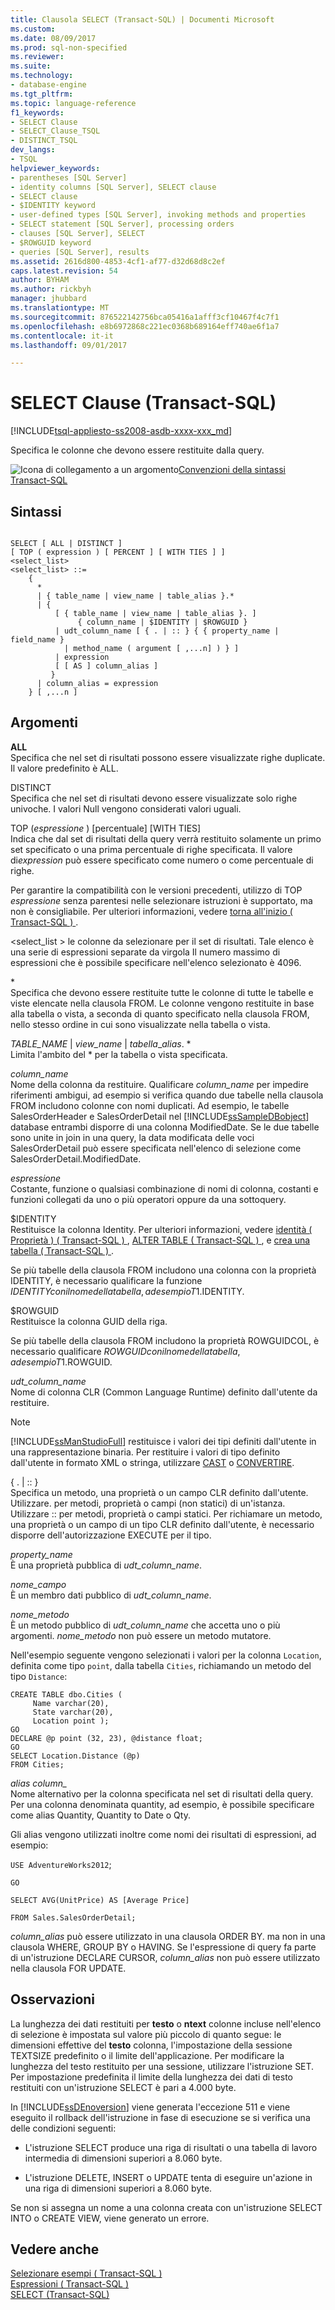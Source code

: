 ```yaml
---
title: Clausola SELECT (Transact-SQL) | Documenti Microsoft
ms.custom: 
ms.date: 08/09/2017
ms.prod: sql-non-specified
ms.reviewer: 
ms.suite: 
ms.technology:
- database-engine
ms.tgt_pltfrm: 
ms.topic: language-reference
f1_keywords:
- SELECT Clause
- SELECT_Clause_TSQL
- DISTINCT_TSQL
dev_langs:
- TSQL
helpviewer_keywords:
- parentheses [SQL Server]
- identity columns [SQL Server], SELECT clause
- SELECT clause
- $IDENTITY keyword
- user-defined types [SQL Server], invoking methods and properties
- SELECT statement [SQL Server], processing orders
- clauses [SQL Server], SELECT
- $ROWGUID keyword
- queries [SQL Server], results
ms.assetid: 2616d800-4853-4cf1-af77-d32d68d8c2ef
caps.latest.revision: 54
author: BYHAM
ms.author: rickbyh
manager: jhubbard
ms.translationtype: MT
ms.sourcegitcommit: 876522142756bca05416a1afff3cf10467f4c7f1
ms.openlocfilehash: e8b6972868c221ec0368b689164eff740ae6f1a7
ms.contentlocale: it-it
ms.lasthandoff: 09/01/2017

---
```

# <a name="select-clause-transact-sql"></a>SELECT Clause (Transact-SQL)
[!INCLUDE[tsql-appliesto-ss2008-asdb-xxxx-xxx_md](../../includes/tsql-appliesto-ss2008-asdb-xxxx-xxx-md.md)]

  Specifica le colonne che devono essere restituite dalla query.  
  
 ![Icona di collegamento a un argomento](../../database-engine/configure-windows/media/topic-link.gif "Icona di collegamento a un argomento")[Convenzioni della sintassi Transact-SQL](../../t-sql/language-elements/transact-sql-syntax-conventions-transact-sql.md)  
  
## <a name="syntax"></a>Sintassi  
  
```  
  
SELECT [ ALL | DISTINCT ]  
[ TOP ( expression ) [ PERCENT ] [ WITH TIES ] ]   
<select_list>   
<select_list> ::=   
    {   
      *   
      | { table_name | view_name | table_alias }.*   
      | {  
          [ { table_name | view_name | table_alias }. ]  
               { column_name | $IDENTITY | $ROWGUID }   
          | udt_column_name [ { . | :: } { { property_name | field_name }   
            | method_name ( argument [ ,...n] ) } ]  
          | expression  
          [ [ AS ] column_alias ]   
         }  
      | column_alias = expression   
    } [ ,...n ]   
```  
  
## <a name="arguments"></a>Argomenti  
 **ALL**  
 Specifica che nel set di risultati possono essere visualizzate righe duplicate. Il valore predefinito è ALL.  
  
 DISTINCT  
 Specifica che nel set di risultati devono essere visualizzate solo righe univoche. I valori Null vengono considerati valori uguali.  
  
 TOP (*espressione* ) [percentuale] [WITH TIES]  
 Indica che dal set di risultati della query verrà restituito solamente un primo set specificato o una prima percentuale di righe specificata. Il valore di*expression* può essere specificato come numero o come percentuale di righe.  
  
 Per garantire la compatibilità con le versioni precedenti, utilizzo di TOP *espressione* senza parentesi nelle selezionare istruzioni è supportato, ma non è consigliabile. Per ulteriori informazioni, vedere [torna all'inizio &#40; Transact-SQL &#41; ](../../t-sql/queries/top-transact-sql.md).  
  
\<select_list > le colonne da selezionare per il set di risultati. Tale elenco è una serie di espressioni separate da virgola Il numero massimo di espressioni che è possibile specificare nell'elenco selezionato è 4096.  
  
 \*  
 Specifica che devono essere restituite tutte le colonne di tutte le tabelle e viste elencate nella clausola FROM. Le colonne vengono restituite in base alla tabella o vista, a seconda di quanto specificato nella clausola FROM, nello stesso ordine in cui sono visualizzate nella tabella o vista.  
  
 *TABLE_NAME* | *view_name* | *tabella*_*alias*. *  
 Limita l'ambito del \* per la tabella o vista specificata.  
  
 *column_name*  
 Nome della colonna da restituire. Qualificare *column_name* per impedire riferimenti ambigui, ad esempio si verifica quando due tabelle nella clausola FROM includono colonne con nomi duplicati. Ad esempio, le tabelle SalesOrderHeader e SalesOrderDetail nel [!INCLUDE[ssSampleDBobject](../../includes/sssampledbobject-md.md)] database entrambi disporre di una colonna ModifiedDate. Se le due tabelle sono unite in join in una query, la data modificata delle voci SalesOrderDetail può essere specificata nell'elenco di selezione come SalesOrderDetail.ModifiedDate.  
  
 *espressione*  
 Costante, funzione o qualsiasi combinazione di nomi di colonna, costanti e funzioni collegati da uno o più operatori oppure da una sottoquery.  
  
 $IDENTITY  
 Restituisce la colonna Identity. Per ulteriori informazioni, vedere [identità &#40; Proprietà &#41; &#40; Transact-SQL &#41; ](../../t-sql/statements/create-table-transact-sql-identity-property.md), [ALTER TABLE &#40; Transact-SQL &#41; ](../../t-sql/statements/alter-table-transact-sql.md), e [crea una tabella &#40; Transact-SQL &#41; ](../../t-sql/statements/create-table-transact-sql.md).  
  
 Se più tabelle della clausola FROM includono una colonna con la proprietà IDENTITY, è necessario qualificare la funzione $IDENTITY con il nome della tabella, ad esempio T1.$IDENTITY.  
  
 $ROWGUID  
 Restituisce la colonna GUID della riga.  
  
 Se più tabelle della clausola FROM includono la proprietà ROWGUIDCOL, è necessario qualificare $ROWGUID con il nome della tabella, ad esempio T1.$ROWGUID.  
  
 *udt_column_name*  
 Nome di colonna CLR (Common Language Runtime) definito dall'utente da restituire.  
  
> [!NOTE]  
>  [!INCLUDE[ssManStudioFull](../../includes/ssmanstudiofull-md.md)] restituisce i valori dei tipi definiti dall'utente in una rappresentazione binaria. Per restituire i valori di tipo definito dall'utente in formato XML o stringa, utilizzare [CAST](../../t-sql/functions/cast-and-convert-transact-sql.md) o [CONVERTIRE](../../t-sql/functions/cast-and-convert-transact-sql.md).  
  
 { . | :: }  
 Specifica un metodo, una proprietà o un campo CLR definito dall'utente. Utilizzare. per metodi, proprietà o campi (non statici) di un'istanza. Utilizzare :: per metodi, proprietà o campi statici. Per richiamare un metodo, una proprietà o un campo di un tipo CLR definito dall'utente, è necessario disporre dell'autorizzazione EXECUTE per il tipo.  
  
 *property_name*  
 È una proprietà pubblica di *udt_column_name*.  
  
 *nome_campo*  
 È un membro dati pubblico di *udt_column_name*.  
  
 *nome_metodo*  
 È un metodo pubblico di *udt_column_name* che accetta uno o più argomenti. *nome_metodo* non può essere un metodo mutatore.  
  
 Nell'esempio seguente vengono selezionati i valori per la colonna `Location`, definita come tipo `point`, dalla tabella `Cities`, richiamando un metodo del tipo `Distance`:  
  
```  
CREATE TABLE dbo.Cities (  
     Name varchar(20),  
     State varchar(20),  
     Location point );  
GO  
DECLARE @p point (32, 23), @distance float;  
GO  
SELECT Location.Distance (@p)  
FROM Cities;  
```  
  
 *alias column_*  
 Nome alternativo per la colonna specificata nel set di risultati della query. Per una colonna denominata quantity, ad esempio, è possibile specificare come alias Quantity, Quantity to Date o Qty.  
  
 Gli alias vengono utilizzati inoltre come nomi dei risultati di espressioni, ad esempio:  
  
 `USE AdventureWorks2012`;  
  
 `GO`  
  
 `SELECT AVG(UnitPrice) AS [Average Price]`  
  
 `FROM Sales.SalesOrderDetail;`  
  
 *column_alias* può essere utilizzato in una clausola ORDER BY. ma non in una clausola WHERE, GROUP BY o HAVING. Se l'espressione di query fa parte di un'istruzione DECLARE CURSOR, *column_alias* non può essere utilizzato nella clausola FOR UPDATE.  
  
## <a name="remarks"></a>Osservazioni  
 La lunghezza dei dati restituiti per **testo** o **ntext** colonne incluse nell'elenco di selezione è impostata sul valore più piccolo di quanto segue: le dimensioni effettive del **testo** colonna, l'impostazione della sessione TEXTSIZE predefinito o il limite dell'applicazione. Per modificare la lunghezza del testo restituito per una sessione, utilizzare l'istruzione SET. Per impostazione predefinita il limite della lunghezza dei dati di testo restituiti con un'istruzione SELECT è pari a 4.000 byte.  
  
 In [!INCLUDE[ssDEnoversion](../../includes/ssdenoversion-md.md)] viene generata l'eccezione 511 e viene eseguito il rollback dell'istruzione in fase di esecuzione se si verifica una delle condizioni seguenti:  
  
-   L'istruzione SELECT produce una riga di risultati o una tabella di lavoro intermedia di dimensioni superiori a 8.060 byte.  
  
-   L'istruzione DELETE, INSERT o UPDATE tenta di eseguire un'azione in una riga di dimensioni superiori a 8.060 byte.  
  
 Se non si assegna un nome a una colonna creata con un'istruzione SELECT INTO o CREATE VIEW, viene generato un errore.  
  
## <a name="see-also"></a>Vedere anche  
 [Selezionare esempi &#40; Transact-SQL &#41;](../../t-sql/queries/select-examples-transact-sql.md)   
 [Espressioni &#40; Transact-SQL &#41;](../../t-sql/language-elements/expressions-transact-sql.md)   
 [SELECT &#40;Transact-SQL&#41;](../../t-sql/queries/select-transact-sql.md)  
  
  

